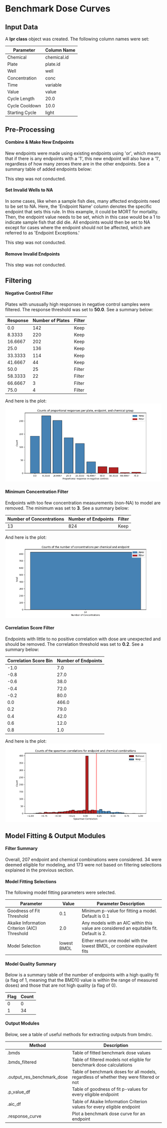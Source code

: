 # Benchmark Dose Curves

## Input Data

A **lpr class** object was created. The following column names were set:

|Parameter|Column Name|
|---------|-----------|
|Chemical|chemical.id|
|Plate|plate.id|
|Well|well|
|Concentration|conc|
|Time|variable|
|Value|value|
|Cycle Length|20.0|
|Cycle Cooldown|10.0|
|Starting Cycle|light|

## Pre-Processing

#### **Combine & Make New Endpoints**
New endpoints were made using existing endpoints using 'or', which means that if there is any endpoints with a '1', this new endpoint will also have a '1', regardless of how many zeroes there are in the other endpoints. See a summary table of added endpoints below:

This step was not conducted.

#### **Set Invalid Wells to NA**

In some cases, like when a sample fish dies, many affected endpoints need to be set to NA. Here, the 'Endpoint Name' column denotes the specific endpoint that sets this rule. In this example, it could be MORT for mortality. Then, the endpoint value needs to be set, which in this case would be a 1 to indicate sample fish that did die. All endpoints would then be set to NA except for cases where the endpoint should not be affected, which are referred to as 'Endpoint Exceptions.'

This step was not conducted.

#### **Remove Invalid Endpoints**

This step was not conducted.

## Filtering

#### **Negative Control Filter**

Plates with unusually high responses in negative control samples were filtered. The response threshold was set to **50.0**. See a summary below:

|Response|Number of Plates|Filter|
|---|---|---|
|0.0|142|Keep|
|8.3333|220|Keep|
|16.6667|202|Keep|
|25.0|136|Keep|
|33.3333|114|Keep|
|41.6667|44|Keep|
|50.0|25|Filter|
|58.3333|22|Filter|
|66.6667|3|Filter|
|75.0|4|Filter|

And here is the plot:
![Filter Negative Control](./filter_negative_control.png)

#### **Minimum Concentration Filter**

Endpoints with too few concentration measurements (non-NA) to model are removed. The minimum was set to **3**. See a summary below:

|Number of Concentrations|Number of Endpoints|Filter|
|---|---|---|
|13|824|Keep|

And here is the plot:
![Filter Minimum Concentration](./filter_minimum_concentration.png)

#### **Correlation Score Filter**

Endpoints with little to no positive correlation with dose are unexpected and should be removed. The correlation threshold was set to **0.2**. See a summary below:

|Correlation Score Bin|Number of Endpoints|
|---|---|
|-1.0|7.0|
|-0.8|27.0|
|-0.6|38.0|
|-0.4|72.0|
|-0.2|80.0|
|0.0|466.0|
|0.2|79.0|
|0.4|42.0|
|0.6|12.0|
|0.8|1.0|

And here is the plot:
![Filter Correlation Score](./filter_correlation_score.png)

## Model Fitting & Output Modules

#### **Filter Summary**

Overall, 207 endpoint and chemical combinations were considered. 34 were deemed eligible for modeling, and 173 were not based on filtering selections explained in the previous section.

#### **Model Fitting Selections**

The following model fitting parameters were selected.

|Parameter|Value|Parameter Description|
|---|---|---|
|Goodness of Fit Threshold|0.1|Minimum p-value for fitting a model. Default is 0.1|
|Akaike Information Criterion (AIC) Threshold|2.0|Any models with an AIC within this value are considered an equitable fit. Default is 2.
|Model Selection|lowest BMDL|Either return one model with the lowest BMDL, or combine equivalent fits|

#### **Model Quality Summary**

Below is a summary table of the number of endpoints with a high quality fit (a flag of 1, meaning that the BMD10 value is within the range of measured doses) and those that are not high quality (a flag of 0).

|Flag|Count|
|---|---|
|0|0|
|1|34|

#### **Output Modules**

Below, see a table of useful methods for extracting outputs from bmdrc.

|Method|Description|
|---|---|
|.bmds|Table of fitted benchmark dose values|
|.bmds_filtered|Table of filtered models not eligible for benchmark dose calculations|
|.output_res_benchmark_dose|Table of benchmark doses for all models, regardless of whether they were filtered or not|
|.p_value_df|Table of goodness of fit p-values for every eligible endpoint|
|.aic_df|Table of Akaike Information Criterion values for every eligible endpoint|
|.response_curve|Plot a benchmark dose curve for an endpoint|

